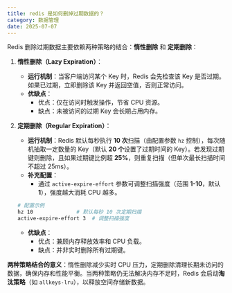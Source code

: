 ```yaml
---
title: redis 是如何删掉过期数据的？
category: 数据管理
date: 2025-07-07
---
```

Redis 删除过期数据主要依赖两种策略的结合：**惰性删除** 和 **定期删除**：
1. **惰性删除（Lazy Expiration）**：  
   - **运行机制**：当客户端访问某个 Key 时，Redis 会先检查该 Key 是否过期。如果已过期，立即删除该 Key 并返回空值，否则正常访问。  
   - **优缺点**：  
     - 优点：仅在访问时触发操作，节省 CPU 资源。  
     - 缺点：未被访问的过期 Key 会长期占用内存。

2. **定期删除（Regular Expiration）**：  
   - **运行机制**：Redis 默认每秒执行 **10 次**扫描（由配置参数 `hz` 控制），每次随机抽取一定数量的 Key（默认 **20 个**设置了过期时间的 Key）。若发现过期键则删除，且如果过期键比例超 **25%**，则重复扫描（但单次最长扫描时间不超过 25ms）。  
   - **补充配置**：  
     - 通过 `active-expire-effort` 参数可调整扫描强度（范围 **1-10**，默认 **1**），强度越大消耗 CPU 越多。  
   ```bash
   # 配置示例
   hz 10              # 默认每秒 10 次定期扫描
   active-expire-effort 3  # 调整扫描强度
   ```
   - **优缺点**：  
     - 优点：兼顾内存释放效率和 CPU 负载。  
     - 缺点：并非实时删除所有过期键。

**两种策略结合的意义**：惰性删除减少实时 CPU 压力，定期删除清理长期未访问的数据，确保内存和性能平衡。当两种策略仍无法解决内存不足时，Redis 会启动**淘汰策略**（如 `allkeys-lru`），以释放空间存储新数据。  

